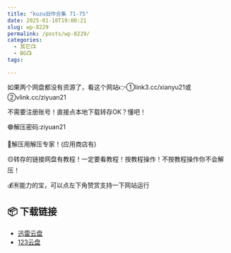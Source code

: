 ```yaml
---
title: "kuzu旧作合集 71-75"
date: 2025-01-10T19:00:21
slug: wp-8229
permalink: /posts/wp-8229/
categories:
  - 其它📺
  - BG📺
tags:

---
```


如果两个网盘都没有资源了，看这个网站👉①link3.cc/xianyu21或②vlink.cc/ziyuan21

不需要注册账号！直接点本地下载转存OK？懂吧！

🟢解压密码:ziyuan21

🔵解压用解压专家！(应用商店有)

🟡转存的链接网盘有教程！一定要看教程！按教程操作！不按教程操作你不会解压！

💰🈶能力的宝，可以点左下角赞赏支持一下网站运行

## 📦 下载链接
- [迅雷云盘](https://blziyuan21.com/pay-download/8229?key=fed9b8c39e&down_id=0)
- [123云盘](https://blziyuan21.com/pay-download/8229?key=fed9b8c39e&down_id=1)


